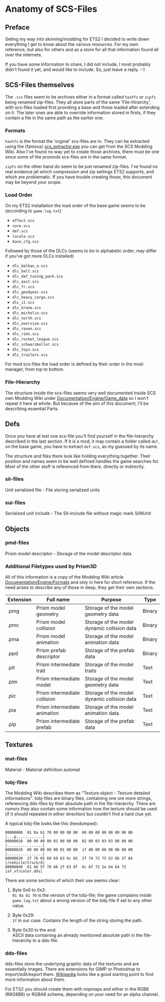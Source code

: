 # Anatomy of SCS-Files

## Preface
Geting my way into skinning/modding for ETS2 I decided to write down everything I get to know about the various resources. For my own reference, but also for others and as a store for all that information found all over the internets.

If you have some Information to share, I did not include, I most probably didn't found it yet, and would like to include. So, just leave a reply. :-)

## SCS-Files themselves
The `.scs` files seem to be archives either in a format called `hashfs` or `zipfs` being renamed zip-files. They all store parts of the same 'File-Hirarchy', with scs-files loaded first providing a base and those loaded after extending on it. The later ones are able to override information stored in firsts, if they contain a file in the same path as the earlier one.

### Formats
`hashfs` is the format the 'orginal' scs-files are in. They can be extracted using the (famous) [scs_extractor.exe](https://modding.scssoft.com/wiki/Documentation/Tools/Game_Archive_Extractor) you can get from the SCS Modding Wiki. Also I've found no way yet to create those archives, there must be one since some of the promods scs-files are in the same format.

`zipfs` on the other hand do seem to be just renamed zip-files. I've found no real evidence jet which compression and zip settings ETS2 supports, and which are problematic. If you have trouble creating those, this document may be beyond your scope.

### Load Order
On my ETS2 installation the load order of the base game seems to be (according to `game.log.txt`)
  * `effect.scs`
  * `core.scs`
  * `def.scs`
  * `locale.scs`
  * `base_cfg.scs`

Followed by those of the DLCs (seems to be in alphabetic order; may differ if you've got more DLCs installed)
  * `dlc_balkan_e.scs`
  * `dlc_balt.scs`
  * `dlc_daf_tuning_pack.scs`
  * `dlc_east.scs`
  * `dlc_fr.scs`
  * `dlc_goodyear.scs`
  * `dlc_heavy_cargo.scs`
  * `dlc_it.scs`
  * `dlc_krone.scs`
  * `dlc_michelin.scs`
  * `dlc_north.scs`
  * `dlc_oversize.scs`
  * `dlc_raven.scs`
  * `dlc_rims.scs`
  * `dlc_rocket_league.scs`
  * `dlc_schwarzmuller.scs`
  * `dlc_toys.scs`
  * `dlc_trailers.scs`

For mod scs-files the load order is defined by their order in the mod-manager, from top to bottom.

### File-Hierarchy
The structure inside the scs-files seems very well documented inside SCS own Modding Wiki under [Documentation/Engine/Game_data](https://modding.scssoft.com/wiki/Documentation/Engine/Game_data) so I won't repeat it here at whole. But because of the aim of this document, I'll be describing essential Parts.

## Defs
Once you have at lest one scs-file you'll find yourself in the file-hierarchy described in the last section. If it is a mod, it may contain a folder called `def`, on the base game, you have to extract `def.scs`, as my guessed by its name.

The structure and files there look like holding everything together. Their position and names seem to be well defined handles the game searches for. Most of the other stuff is referenced from there, directly or indirectly.

### sii-files
Unit serialized file - File storing serialized units 

### sui-files
Serialized unit include - The SII-include file without magic mark SiiNUnit 

## Objects

### pmd-files
Prism model descriptor - Storage of the model descriptor data

### Additional Filetypes used by Prism3D
All of this information is a copy of the Modding Wiki article [Documentation/Engine/Formats](https://modding.scssoft.com/wiki/Documentation/Engine/Formats) and only in here for short reference. If the need arises to describe any of those in deep, they get their own sections.

| Extension | Full name | Purpose | Type | 
|-----------|-----------|---------|------|
|.pmg | Prism model geometry         | Storage of the model geometry data          | Binary
|.pmc | Prism model collision        | Storage of the model dynamic collision data | Binary
|.pma | Prism model animation        | Storage of the model animation data         | Binary
|.ppd | Prism prefab descriptor      | Storage of the prefab data                  | Binary
|.pit | Prism intermediate trait     | Storage of the model traits                 | Text
|.pim | Prism intermediate model     | Storage of the model geometry data          | Text
|.pic | Prism intermediate collision | Storage of the model dynamic collision data | Text
|.pia | Prism intermediate animation | Storage of the model animation data         | Text
|.pip | Prism intermediate prefab    | Storage of the prefab data                  | Text 

## Textures

### mat-files
Material - Material definition
automat

### tobj-files
The Modding Wiki describes them as "Texture object - Texture detailed informations". tobj-files are binary files, containing one ore more strings, referencing dds-files by their absolute path in the file-hierarchy. There are rumors they also contain some information how the texture should be used (if it should repeated in either direction) but couldn't find a hard clue yet.

A typical tobj-file looks like this (hexdumped):

    00000000  01 0a b1 70 00 00 00 00  00 00 00 00 00 00 00 00  |...p............|
    00000010  00 00 00 00 01 00 00 00  02 00 03 03 03 00 00 00  |................|
    00000020  00 00 00 00 00 01 00 00  1f 00 00 00 00 00 00 00  |................|
    00000030  2f 76 65 68 69 63 6c 65  2f 74 72 75 63 6b 2f 64  |/vehicle/truck/d|
    00000040  61 66 5f 78 66 2f 63 6f  6c 6f 72 2e 64 64 73     |af_xf/color.dds|

There are some sections of which their use seems clear:

1. Byte 0x0 to 0x3:  
   `01 0a b1 70` is the version of the tobj-file; the game complains inside `game.log.txt` about a wrong version of the tobj-file if set to any other value.

2. Byte 0x29:  
   `1f` in our case. Contains the length of the string storing the path.

3. Byte 0x30 to the end:  
   ASCII data containing an already mentioned absolute path in the file-hierarchy to a dds-file.

### dds-files
dds-files store the underlying graphic data of the textures and are essentially images. There are extensions for GIMP or Photoshop to import/edit/export them. [Wikipedia](https://en.wikipedia.org/wiki/DirectDraw_Surface) looks like a good starting point to find more information about them.

For ETS2 you should create them with mipmaps and either in the RGB8 (R8G8B8) or RGBA8 schema, depending on your need for an alpha channel.
